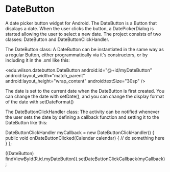 DateButton
==========

A date picker button widget for Android. The DateButton is a Button that displays a date.
When the user clicks the button, a DatePickerDialog is started allowing the user to select
a new date. The project consists of two classes: DateButton and DateButtonClickHandler.

The DateButton class:
A DateButton can be instantiated in the same way as a regular Button, either
programmatically via it's constructors, or by including it in the .xml like this:

<edu.wilson.datebutton.DateButton
    android:id="@+id/myDateButton"
    android:layout_width="match_parent"
    android:layout_height="wrap_content"
    android:textSize="30sp" />
    
The date is set to the current date when the DateButton is first created. You can change the
date with setDate(), and you can change the display format of the date with setDateFormat()
 
The DateButtonClickHandler class:
The activity can be notified whenever the user sets the date by defining a callback 
function and setting it to the DateButton like this:

DateButtonClickHandler myCallback = new DateButtonClickHandler() {
	public void onDateButtonClicked(Calendar calendar) {
		// do something here
	}
};
	
((DateButton) findViewById(R.id.myDateButton)).setDateButtonClickCallback(myCallback);
